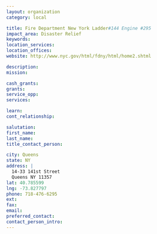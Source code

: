 ```yaml
---
layout: organization
category: local

title: Fire Department New York Ladder#144 Engine #295
impact_area: Disaster Relief
keywords: 
location_services: 
location_offices: 
website: http://www.nyc.gov/html/fdny/html/home2.shtml

description: 
mission: 

cash_grants: 
grants: 
service_opp: 
services: 

learn: 
cont_relationship: 

salutation: 
first_name: 
last_name: 
title_contact_person: 

city: Queens
state: NY
address: |
  14-33 141st Street  
  Queens NY 11357
lat: 40.785599
lng: -73.827797
phone: 718-476-6295
ext: 
fax: 
email: 
preferred_contact: 
contact_person_intro: 
---
```

